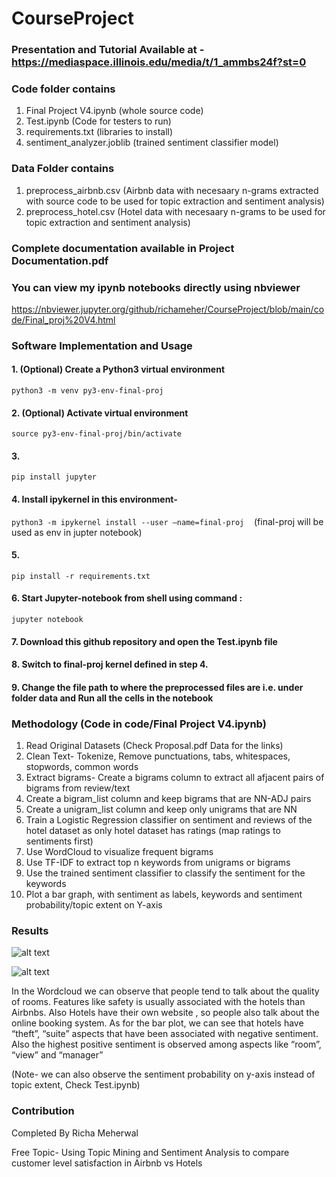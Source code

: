 # CourseProject

### Presentation and Tutorial Available at - https://mediaspace.illinois.edu/media/t/1_ammbs24f?st=0

### Code folder contains 

1. Final Project V4.ipynb  (whole source code)
2. Test.ipynb (Code for testers to run)
3. requirements.txt (libraries to install)
4. sentiment_analyzer.joblib (trained sentiment classifier model)

### Data Folder contains 

1. preprocess_airbnb.csv (Airbnb data with necesaary n-grams extracted with source code  to be used for topic extraction and sentiment analysis)
2. preprocess_hotel.csv (Hotel data with necesaary n-grams to be used for topic extraction and sentiment analysis)

### Complete documentation available in Project Documentation.pdf

### You can view my ipynb notebooks directly using nbviewer
https://nbviewer.jupyter.org/github/richameher/CourseProject/blob/main/code/Final_proj%20V4.html

### Software Implementation and Usage

#### 1. (Optional) Create a Python3 virtual environment

```python3 -m venv py3-env-final-proj```

#### 2. (Optional) Activate virtual environment

```source py3-env-final-proj/bin/activate``` 

#### 3. 

```pip install jupyter```

#### 4. Install ipykernel in this environment-  

```python3 -m ipykernel install --user —name=final-proj```
 
 (final-proj will be used as env in jupter notebook)

#### 5. 

```pip install -r requirements.txt```

#### 6. Start Jupyter-notebook from shell using command :  

```jupyter notebook```

#### 7. Download this github repository and open the Test.ipynb file 

#### 8. Switch to final-proj kernel defined in step 4.

#### 9. Change the file path to where the preprocessed files are i.e. under folder data and Run all the cells in the notebook

### Methodology (Code in code/Final Project V4.ipynb)

1. Read Original Datasets (Check Proposal.pdf Data for the links)
2. Clean Text- Tokenize, Remove punctuations, tabs, whitespaces, stopwords, common words
3. Extract bigrams- Create a bigrams column to extract all afjacent pairs of bigrams from review/text
4. Create a bigram_list column and keep bigrams that are NN-ADJ pairs
5. Create a unigram_list column and keep only unigrams that are NN
6. Train a Logistic Regression classifier on sentiment and reviews of the hotel dataset as only 
hotel dataset has ratings (map ratings to sentiments first)
7. Use WordCloud to visualize frequent bigrams
8. Use TF-IDF to extract top n keywords from unigrams or bigrams
9. Use the trained sentiment classifier to classify the sentiment for the keywords
10. Plot a bar graph, with sentiment as labels, keywords and sentiment probability/topic extent on Y-axis

### Results 

![alt text](https://github.com/richameher/CourseProject/blob/main/images/hotel_review_wordcloud.png)

![alt text](https://github.com/richameher/CourseProject/blob/main/images/Hotel_Aspectsentiment.png)

In the Wordcloud we can observe that people tend to talk about the quality of rooms. Features like safety is usually associated with the hotels than Airbnbs. Also Hotels have their own website , so people also talk about the online booking system. As for the bar plot, we can see that hotels have “theft”, “suite” aspects that have been associated with negative sentiment. Also the highest positive sentiment is observed among aspects like “room”, “view” and “manager” 

(Note- we can also observe the sentiment probability on y-axis instead of topic extent, Check Test.ipynb)

### Contribution

Completed By Richa Meherwal 

Free Topic- Using Topic Mining and Sentiment Analysis to compare customer level satisfaction in Airbnb vs Hotels
